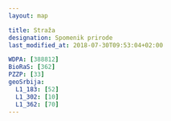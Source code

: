 ```yaml
---
layout: map

title: Straža
designation: Spomenik prirode
last_modified_at: 2018-07-30T09:53:04+02:00

WDPA: [388812]
BioRaS: [362]
PZZP: [33]
geoSrbija:
  L1_183: [52]
  L1_302: [10]
  L1_362: [70]
---
```

